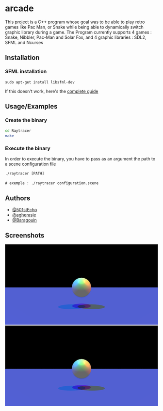 
# arcade

This project is a C++ program whose goal was to be able to play retro games like Pac Man, or Snake while being able to dynamically switch graphic library during a game.
The Program currently supports 4 games : Snake, Nibbler, Pac-Man and Solar Fox, and 4 graphic libraries : SDL2, SFML and Ncurses


## Installation

### SFML installation

```
sudo apt-get install libsfml-dev
```
If this doesn't work, here's the [complete guide ](https://www.sfml-dev.org/tutorials/2.6/start-linux.php)


## Usage/Examples

### Create the binary
```bash
cd Raytracer
make
```


### Execute the binary
In order to execute the binary, you have to pass as an argument the path to a scene configuration file
```
./raytracer [PATH]

# exemple : ./raytracer configuration.scene
```



## Authors

- [@501stEcho](https://github.com/501stEcho)
- [@agherasie](https://github.com/agherasie)
- [@Baragouin](https://github.com/Baragouin)


## Screenshots

![Screenshot 1](./screenshots/sphere_pic1.png)
![Screenshot 2](./screenshots/sphere_pic1.png)
